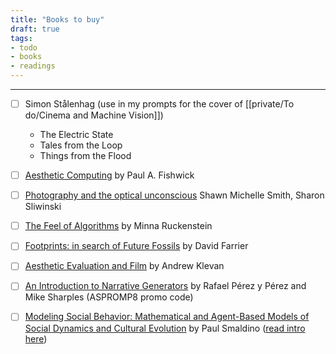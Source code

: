 ```yaml
---
title: "Books to buy"
draft: true
tags:
- todo
- books
- readings
---
```

---

- [ ] Simon Stålenhag (use in my prompts for the cover of [[private/To do/Cinema and Machine Vision]])
	- The Electric State
	- Tales from the Loop
	- Things from the Flood


- [ ] [Aesthetic Computing](https://mitpress.mit.edu/9780262562379/aesthetic-computing/) by Paul A. Fishwick
- [ ] [Photography and the optical unconscious](https://www.dukeupress.edu/photography-and-the-optical-unconscious) Shawn Michelle Smith, Sharon Sliwinski
- [ ] [The Feel of Algorithms](https://www.ucpress.edu/book/9780520394551/the-feel-of-algorithms) by Minna Ruckenstein
- [ ] [Footprints: in search of Future Fossils](https://www.4thestate.co.uk/book/footprints/) by David Farrier
- [ ] [Aesthetic Evaluation and Film](https://manchesteruniversitypress.co.uk/9781784991258/) by Andrew Klevan
- [ ] [An Introduction to Narrative Generators](https://global.oup.com/academic/product/an-introduction-to-narrative-generators-9780198876618?q=an%20introduction%20to%20narrative%20generators&lang=en&cc=nl) by Rafael Pérez y Pérez and Mike Sharples (ASPROMP8 promo code)
- [ ] [Modeling Social Behavior: Mathematical and Agent-Based Models of Social Dynamics and Cultural Evolution](https://press.princeton.edu/books/paperback/9780691224145/modeling-social-behavior) by Paul Smaldino ([read intro here](https://pup-assets.imgix.net/onix/images/9780691224145/9780691224138.pdf))
